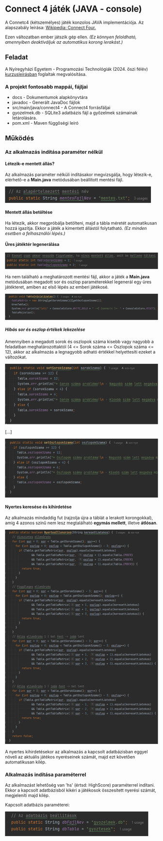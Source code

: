 # Connect 4 játék (JAVA - console)
A Connetc4 (kétszemélyes) játék konzolos JAVA implementációja. Az alapszabály leírása: [Wikipedia: Connect Four.](https://hu.wikipedia.org/wiki/Connect_four)

Ezen változatban ember játszik gép ellen. *(Ez könnyen feloldható, amennyiben deaktiváljuk az automatikus korong lerakást.)*

## Feladat
A Nyíregyházi Egyetem - Programozási Technológiák (2024. őszi félév) [kurzusleírásban](docs/kurzusleiras.pdf)  foglaltak megvalósítása.

### A projekt fontosabb mappái, fájljai

- docs - Dokumentumok alapkönyvtára
- javadoc - Generált JavaDoc fájlok
- src/main/java/connect4 - A Connect4 forrásfáljai
- gyozelmek.db - SQLite3 adatbázis fájl a győzelmek számainak letárolására.
- pom.xml - Maven függőségi leíró

## Működés

### Az alkalmazás indítása paraméter nélkül

#### Létezik-e mentett állás?
Az alkalmazás paraméter nélküli indításakor megvizsgálja, hogy létezik-e, elérhető-e a **Main.java** metódusában beállított mentési fájl.

![mentesFajlNev](docs/mentesFajlNev.png "mentesFajlNev")

#### Mentett állás betöltése
Ha létezik, akkor megpróbálja betölteni, majd a tábla méretét automatikusan hozzá igazítja. Ekkor a játék a kimentett állástól folytatható. *(Ez minden esetben a felhasználói lépés.)*

#### Üres játéktér legenerálása
![tablaSorOszlop](docs/tablaSorOszlop.png "tablaSorOszlop")

Ha nem található a meghatározott mentési fájl, akkor a játék a **Main.java** metódusában megadott sor és oszlop paraméterekkel legenerál egy üres játékteret, amiben az első lépés az emberi játékosé.

![tablaInicializalas](docs/TablaInicializalas.png "tablaInicializalas")

##### Hibás sor és oszlop értékek lekezelése
Amennyiben a megadott sorok és oszlopok száma kisebb vagy nagyobb a feladatban meghatározottaktól (4 <= Sorok száma <= Oszlopok száma <= 12), akkor az alkalmazás a legnagyobb adható értékkel helyettesíti ezeket a változókat.

![tablaSorVizsgalat](docs/tablaSorVizsgalat.png "tablaSorOszlopVizsg")

[...]

![tablaOszlopVizsgalat](docs/tablaOszlopVizsgalat.png "tablaSorOszlopVizsg")

#### Nyertes keresése és kihirdetése
Az alkalmazás mindaddig fut (rajzolja újra a táblát a lerakott korongokkal), amíg 4 azonos színű nem lesz megtalálható **egymás mellett**, illetve **átlósan**. 

![NyertesEllenorzes](docs/NyertesEllenorzes.png "NyertesEllenorzes")

A nyertes kihirdetésekor az alkalmazás a kapcsolt adatbázisban eggyel növeli az aktuális játékos nyeréseinek számát, majd ezt követően automatikusan kilép.

### Alkalmazás indítása paraméterrel
Az alkalmazást lehetőség van 'hs' (értsd: HighScore) paraméterrel indítani.
Ekkor a kapcsolt adatbázisból kikéri a játékosok összesített nyerési számát, megjeleníti majd kilép.

Kapcsolt adatbázis paraméterei:

![dbBeallitasok](docs/dbBeallitasok.png "dbBeallitasok")
